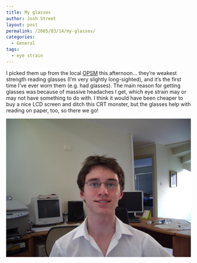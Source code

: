 ```yaml
---
title: My glasses
author: Josh Street
layout: post
permalink: /2005/03/14/my-glasses/
categories:
  - General
tags:
  - eye strain
---
```

I picked them up from the local [OPSM][1] this afternoon&#8230; they&#8217;re weakest strength reading glasses (I&#8217;m very slightly long-sighted), and it&#8217;s the first time I&#8217;ve ever worn them (e.g. had glasses). The main reason for getting glasses was because of massive headaches I get, which eye strain may or may not have something to do with. I think it would have been cheaper to buy a nice LCD screen and ditch this CRT monster, but the glasses help with reading on paper, too, so there we go!

![Me, wearing glasses.][2]

 [1]: http://www.opsm.com.au/
 [2]: /blog/wp-content/2005/03/joshglasses.jpg